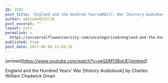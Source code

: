 ```yaml
---
ID: 3585
post_title: 'England and the Hundred Years&#8217; War [History Audiobook]'
author: abbie04m553726
post_excerpt: ""
layout: post
permalink: >
  https://universalflowuniversity.com/uncategorized/england-and-the-hundred-years-war-history-audiobook/
published: true
post_date: 2017-08-06 12:49:16
---
```

[embed]https://www.youtube.com/watch?v=xeQ0M13BqUE[/embed]<br>
<p>England and the Hundred Years' War [History Audiobook] by Charles William Chadwick Oman</p>